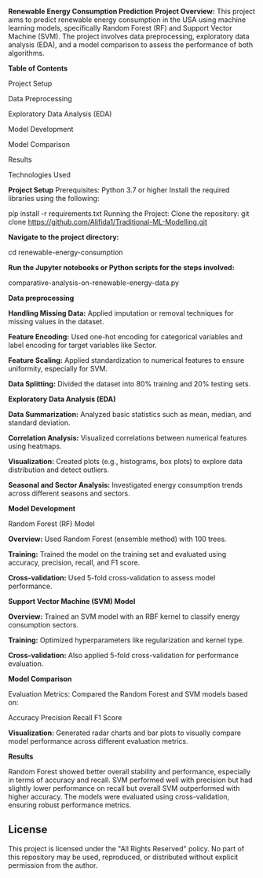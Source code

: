 **Renewable Energy Consumption Prediction**
**Project Overview:** This project aims to predict renewable energy consumption in the USA using machine learning models, specifically Random Forest (RF) and Support Vector Machine (SVM). The project involves data preprocessing, exploratory data analysis (EDA), and a model comparison to assess the performance of both algorithms.

**Table of Contents**

Project Setup 

Data Preprocessing

Exploratory Data Analysis (EDA)

Model Development

Model Comparison

Results

Technologies Used

**Project Setup**
Prerequisites:
Python 3.7 or higher
Install the required libraries using the following:

pip install -r requirements.txt
Running the Project:
Clone the repository:
git clone https://github.com/Alifida1/Traditional-ML-Modelling.git

**Navigate to the project directory:**

cd renewable-energy-consumption

**Run the Jupyter notebooks or Python scripts for the steps involved:**

comparative-analysis-on-renewable-energy-data.py 

**Data preprocessing**

**Handling Missing Data:** Applied imputation or removal techniques for missing values in the dataset.

**Feature Encoding:** Used one-hot encoding for categorical variables and label encoding for target variables like Sector.

**Feature Scaling:** Applied standardization to numerical features to ensure uniformity, especially for SVM.

**Data Splitting:** Divided the dataset into 80% training and 20% testing sets.

**Exploratory Data Analysis (EDA)**

**Data Summarization:** Analyzed basic statistics such as mean, median, and standard deviation.

**Correlation Analysis:** Visualized correlations between numerical features using heatmaps.

**Visualization:** Created plots (e.g., histograms, box plots) to explore data distribution and detect outliers.

**Seasonal and Sector Analysis:** Investigated energy consumption trends across different seasons and sectors.

**Model Development**

Random Forest (RF) Model

**Overview:** Used Random Forest (ensemble method) with 100 trees.

**Training:** Trained the model on the training set and evaluated using accuracy, precision, recall, and F1 score.

**Cross-validation:** Used 5-fold cross-validation to assess model performance.

**Support Vector Machine (SVM) Model**

**Overview:** Trained an SVM model with an RBF kernel to classify energy consumption sectors.

**Training:** Optimized hyperparameters like regularization and kernel type.

**Cross-validation:** Also applied 5-fold cross-validation for performance evaluation.

**Model Comparison**

Evaluation Metrics: Compared the Random Forest and SVM models based on:

Accuracy
Precision
Recall
F1 Score

**Visualization:** Generated radar charts and bar plots to visually compare model performance across different evaluation metrics.

**Results**

Random Forest showed better overall stability and performance, especially in terms of accuracy and recall.
SVM performed well with precision but had slightly lower performance on recall but overall SVM outperformed with higher accuracy.
The models were evaluated using cross-validation, ensuring robust performance metrics.

## License
This project is licensed under the "All Rights Reserved" policy. No part of this repository may be used, reproduced, or distributed without explicit permission from the author.
